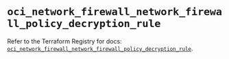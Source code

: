 # `oci_network_firewall_network_firewall_policy_decryption_rule`

Refer to the Terraform Registry for docs: [`oci_network_firewall_network_firewall_policy_decryption_rule`](https://registry.terraform.io/providers/oracle/oci/6.18.0/docs/resources/network_firewall_network_firewall_policy_decryption_rule).
